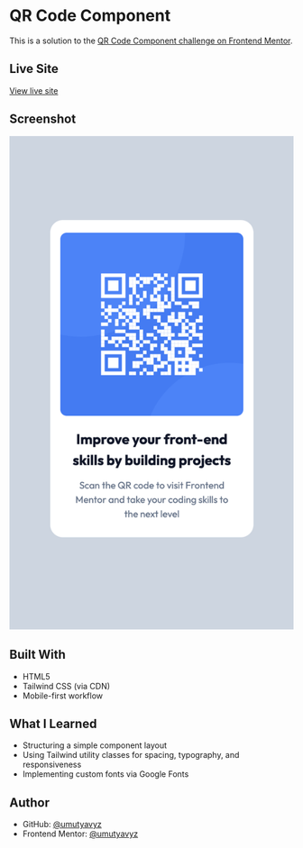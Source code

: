 # QR Code Component

This is a solution to the [QR Code Component challenge on Frontend Mentor](https://www.frontendmentor.io/challenges/qr-code-component-iux_sIO_H).

## Live Site

[View live site](https://umutyavyz.github.io/frontendmentor-qr-code-component/)

## Screenshot

![Screenshot of the project](images/screenshot.png)

## Built With

- HTML5
- Tailwind CSS (via CDN)
- Mobile-first workflow

## What I Learned

- Structuring a simple component layout
- Using Tailwind utility classes for spacing, typography, and responsiveness
- Implementing custom fonts via Google Fonts

## Author

- GitHub: [@umutyavyz](https://github.com/umutyavyz)
- Frontend Mentor: [@umutyavyz](https://www.frontendmentor.io/profile/umutyavyz)
